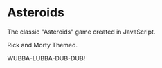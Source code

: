 # Asteroids

The classic "Asteroids" game created in JavaScript.

Rick and Morty Themed.

WUBBA-LUBBA-DUB-DUB!
